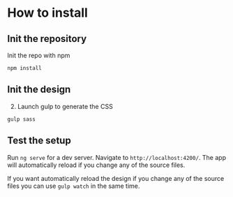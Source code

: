 # How to install

## Init the repository

Init the repo with npm

```
npm install
``` 

## Init the design

2. Launch gulp to generate the CSS

```
gulp sass
```

## Test the setup

Run `ng serve` for a dev server. Navigate to `http://localhost:4200/`. The app will automatically reload if you change any of the source files.

If you want automatically reload the design if you change any of the source files you can use `gulp watch` in the same time.  
